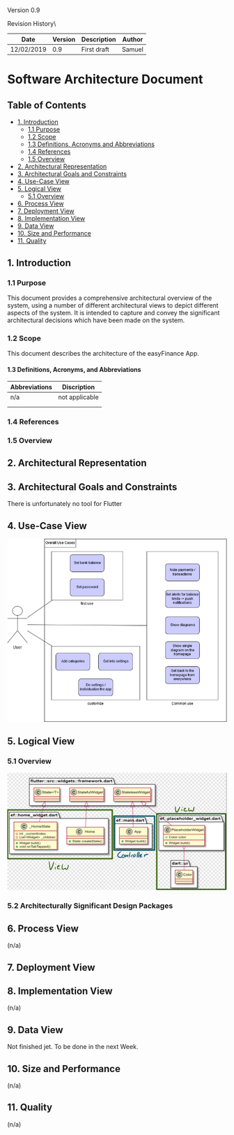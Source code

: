 Version 0.9
 
Revision History\
			
| Date       | Version | Description   | Author        |
|------------|---------|---------------|---------------|
| 12/02/2019 | 0.9     | First draft   | Samuel        |



# Software Architecture Document

## Table of Contents
- [1. Introduction](#1-introduction)
    - [1.1 Purpose](#11-purpose)
    - [1.2 Scope](#12-scope)
    - [1.3 Definitions, Acronyms and Abbreviations](#13-definitions-acronyms-and-abbreviations)
    - [1.4 References](#14-references)
    - [1.5 Overview](#15-overview)
- [2. Architectural Representation](#2-architectural-representation)
- [3. Architectural Goals and Constraints](#3-architectural-goals-and-constraints)
- [4. Use-Case View](#4-use-case-view)
- [5. Logical View](#5-logical-view)
    - [5.1 Overview](#51-overview)
- [6. Process View](#6-process-view)
- [7. Deployment View](#7-deployment-view)
- [8. Implementation View](#8-implementation-view)
- [9. Data View](#9-data-view)
- [10. Size and Performance](#10-size-and-performance)
- [11. Quality](#11-quality)

## 1. Introduction
### 1.1	Purpose
This document provides a comprehensive architectural overview of the system, using a number of different architectural views to depict different aspects of the system. It is intended to capture and convey the significant architectural decisions which have been made on the system.

### 1.2	Scope
This document describes the architecture of the easyFinance App.

#### 1.3	Definitions, Acronyms, and Abbreviations
| Abbreviations		| Discription		| 
|-----------------------|-----------------------|
| n/a			| not applicable	| 
|			| 			| 
|			| 			| 

### 1.4	References
### 1.5	Overview

## 2. Architectural Representation 

## 3. Architectural Goals and Constraints 
There is unfortunately no tool for Flutter
## 4. Use-Case View
![Our overall Usecas](./OverallUsecases.png)
## 5. Logical View 
### 5.1	Overview
![Class Diagram MVC](./CD-MVC.png)
### 5.2	Architecturally Significant Design Packages

## 6. Process View 
(n/a)

## 7. Deployment View 

## 8. Implementation View 
(n/a)

## 9. Data View
Not finished jet. To be done in the next Week.
## 10. Size and Performance
(n/a)

## 11. Quality 
(n/a)
